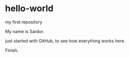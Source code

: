 # hello-world
my first repository

My name is Sardor.

just started with GitHub, to see how everything works here.

Finish.
